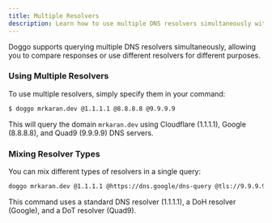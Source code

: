 ```yaml
---
title: Multiple Resolvers
description: Learn how to use multiple DNS resolvers simultaneously with Doggo
---
```


Doggo supports querying multiple DNS resolvers simultaneously, allowing you to compare responses or use different resolvers for different purposes.

### Using Multiple Resolvers

To use multiple resolvers, simply specify them in your command:

```bash
$ doggo mrkaran.dev @1.1.1.1 @8.8.8.8 @9.9.9.9
```

This will query the domain `mrkaran.dev` using Cloudflare (1.1.1.1), Google (8.8.8.8), and Quad9 (9.9.9.9) DNS servers.

### Mixing Resolver Types

You can mix different types of resolvers in a single query:

```bash
doggo mrkaran.dev @1.1.1.1 @https://dns.google/dns-query @tls://9.9.9.9
```

This command uses a standard DNS resolver (1.1.1.1), a DoH resolver (Google), and a DoT resolver (Quad9).
